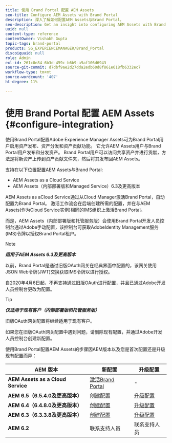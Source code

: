 ```yaml
---
title: 使用 Brand Portal 配置 AEM Assets
seo-title: Configure AEM Assets with Brand Portal
description: 深入了解如何配置AEM Assets与Brand Portal。
seo-description: Get an insight into configuring AEM Assets with Brand Portal.
uuid: null
content-type: reference
contentOwner: Vishabh Gupta
topic-tags: brand-portal
products: SG_EXPERIENCEMANAGER/Brand_Portal
discoiquuid: null
role: Admin
exl-id: 261c0e84-6b3d-459c-b6b9-a9af106d6943
source-git-commit: d7dbf9ae2d27dda2edb60d8f861e618fb6332ec7
workflow-type: tm+mt
source-wordcount: '407'
ht-degree: 11%

---
```


# 使用 Brand Portal 配置 AEM Assets {#configure-integration}

使用Brand Portal配置Adobe Experience Manager Assets可为Brand Portal用户启用资产发布、资产分发和资产贡献功能。 它允许AEM Assets用户与Brand Portal用户发布和分发资产。 Brand Portal用户可以访问共享资产并进行贡献，方法是将新资产上传到资产贡献文件夹，然后将其发布回AEM Assets。

支持在以下位置配置AEM Assets与Brand Portal:

* AEM Assets as a Cloud Service
* AEM Assets（内部部署版和Managed Service）6.3及更高版本

AEM Assets as aCloud Service通过从Cloud Manager激活Brand Portal，自动配置为Brand Portal。 激活工作流会在后端创建所需的配置，并在与AEM Assets(作为Cloud Service实例)相同的IMS组织上激活Brand Portal。

而是，AEM Assets（内部部署版和托管服务版）会使用Brand Portal开发人员控制台通过Adobe手动配置，该控制台可获取AdobeIdentity Management服务(IMS)令牌以授权Brand Portal租户。

>[!NOTE]
>
>***适用于AEM Assets 6.3及更高版本***
>
>以前，Brand Portal是通过旧版OAuth网关在经典界面中配置的，该网关使用JSON Web令牌(JWT)交换获取IMS令牌以进行授权。
>
>自2020年4月6日起，不再支持通过旧版OAuth进行配置，并且已通过Adobe开发人员控制台更改为配置。


>[!TIP]
>
>***仅适用于现有客户（内部部署版和托管服务版）***
>
>旧版OAuth网关配置将继续适用于现有客户。
>
>如果您在旧版OAuth网关配置中遇到问题，请删除现有配置，并通过Adobe开发人员控制台创建新配置。

使用Brand Portal配置AEM Assets的步骤因AEM版本以及您是首次配置还是升级现有配置而异：

| **AEM 版本** | **新配置** | **升级配置** |
|---|---|---|
| **AEM Assets as a Cloud Service** | [激活Brand Portal](https://experienceleague.adobe.com/docs/experience-manager-cloud-service/assets/brand-portal/configure-aem-assets-with-brand-portal.html) | - |
| **AEM 6.5（6.5.4.0及更高版本）** | [创建配置](https://experienceleague.adobe.com/docs/experience-manager-65/assets/brandportal/configure-aem-assets-with-brand-portal.html) | [升级配置](https://experienceleague.adobe.com/docs/experience-manager-65/assets/brandportal/configure-aem-assets-with-brand-portal.html#upgrade-integration-65) |
| **AEM 6.4（6.4.8.0及更高版本）** | [创建配置](https://experienceleague.adobe.com/docs/experience-manager-64/assets/brandportal/configure-aem-assets-with-brand-portal.html) | [升级配置](https://experienceleague.adobe.com/docs/experience-manager-64/assets/brandportal/configure-aem-assets-with-brand-portal.html#upgrade-integration-64) |
| **AEM 6.3（6.3.3.8及更高版本）** | [创建配置](https://helpx.adobe.com/cn/experience-manager/6-3/assets/using/brand-portal-configuring-integration.html) | [升级配置](https://helpx.adobe.com/cn/experience-manager/6-3/assets/using/brand-portal-configuring-integration.html#Upgradeconfiguration) |
| **AEM 6.2** | 联系支持人员 | 联系支持人员 |
